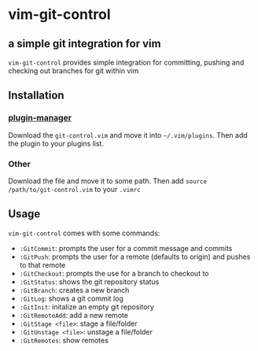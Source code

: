 # vim-git-control
## a simple git integration for vim
`vim-git-control` provides simple integration for committing, pushing and checking out branches for git within vim
## Installation
### [plugin-manager](https://gitlab.sokoll.com/moritz/vim-plugin-manager)
Download the `git-control.vim` and move it into `~/.vim/plugins`. Then add the plugin to your plugins list.
### Other
Download the file and move it to some path. Then add `source /path/to/git-control.vim` to your `.vimrc`
## Usage
`vim-git-control` comes with some commands:
- `:GitCommit`: prompts the user for a commit message and commits
- `:GitPush`: prompts the user for a remote (defaults to origin) and pushes to that remote
- `:GitCheckout`: prompts the use for a branch to checkout to
- `:GitStatus`: shows the git repository status
- `:GitBranch`: creates a new branch
- `:GitLog`: shows a git commit log
- `:GitInit`: initalize an empty git repository
- `:GitRemoteAdd`: add a new remote
- `:GitStage <file>`: stage a file/folder
- `:GitUnstage <file>`: unstage a file/folder
- `:GitRemotes`: show remotes
